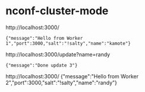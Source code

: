 # nconf-cluster-mode


http://localhost:3000/
```
{"message":"Hello from Worker 1","port":3000,"salt":"!salty","name":"kamote"}
```

http://localhost:3000/update?name=randy
```
{"message":"Done update 3"}
```

http://localhost:3000/
{"message":"Hello from Worker 2","port":3000,"salt":"!salty","name":"randy"}
